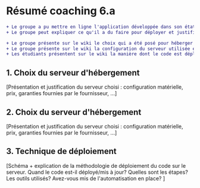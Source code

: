 # Résumé coaching 6.a
```diff
+ Le groupe a pu mettre en ligne l'application développée dans son état actuel
+ Le groupe peut expliquer ce qu'il a du faire pour déployer et justifier les choix. 

+ Le groupe présente sur le wiki le choix qui a été posé pour héberger l'application web : fournisseur, configuration matérielle, prix, garantie, plateforme logicielle, …
+ Le groupe présente sur le wiki la configuration du serveur utilisée et la justifie. 
+ Les étudiants présentent sur le wiki la manière dont le code est déployé en production : moment, étapes, outils et protocoles utilisés, …  
```

## 1. Choix du serveur d'hébergement

[Présentation et justification du serveur choisi : configuration matérielle, prix, garanties fournies par le fournisseur, ...]

## 2. Choix du serveur d'hébergement

[Présentation et justification du serveur choisi : configuration matérielle, prix, garanties fournies par le fournisseur, ...]

## 3. Technique de déploiement

[Schéma + explication de la méthodologie de déploiement du code sur le serveur.  Quand le code est-il déployé/mis à jour?  Quelles sont les étapes?  Les outils utilisés?  Avez-vous mis de l'automatisation en place? ]


